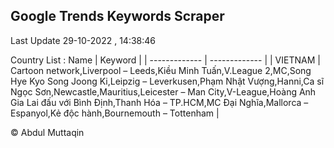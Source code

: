 

## Google Trends Keywords Scraper 
 
Last Update 29-10-2022 , 14:38:46

Country List :
 Name  | Keyword |
| ------------- | ------------- |
| VIETNAM | Cartoon network,Liverpool – Leeds,Kiều Minh Tuấn,V.League 2,MC,Song Hye Kyo Song Joong Ki,Leipzig – Leverkusen,Phạm Nhật Vượng,Hanni,Ca sĩ Ngọc Sơn,Newcastle,Mauritius,Leicester – Man City,V-League,Hoàng Anh Gia Lai đấu với Bình Định,Thanh Hóa – TP.HCM,MC Đại Nghĩa,Mallorca – Espanyol,Kẻ độc hành,Bournemouth – Tottenham |



© Abdul Muttaqin 
